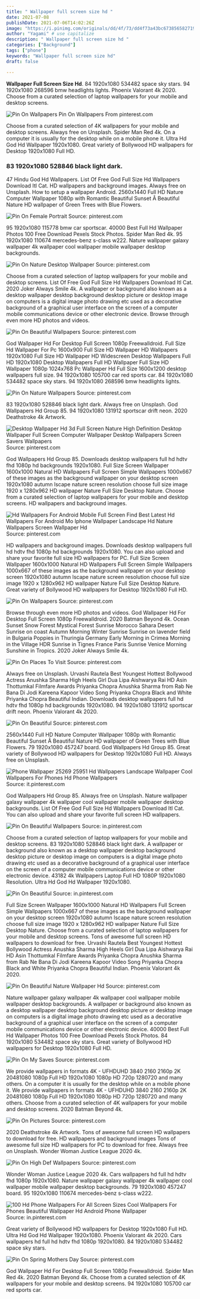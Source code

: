 ```yaml
---
title: " Wallpaper full screen size hd "
date: 2021-07-08
publishDate: 2021-07-06T14:02:26Z
image: "https://i.pinimg.com/originals/dd/4f/73/dd4f73a43bc673856582719a38add537.jpg"
author: "Yagami" # use capitalize
description: " Wallpaper full screen size hd "
categories: ["Background"]
tags: ["phone"]
keywords: "Wallpaper full screen size hd"
draft: false

---
```



**Wallpaper Full Screen Size Hd**. 84 1920x1080 534482 space sky stars. 94 1920x1080 268596 bmw headlights lights. Phoenix Valorant 4k 2020. Choose from a curated selection of laptop wallpapers for your mobile and desktop screens.

![Pin On Wallpapers](https://i.pinimg.com/originals/13/7d/03/137d03a2de913215de8b94cc4648c755.jpg "Pin On Wallpapers")
Pin On Wallpapers From pinterest.com


Choose from a curated selection of 4K wallpapers for your mobile and desktop screens. Always free on Unsplash. Spider Man Red 4k. On a computer it is usually for the desktop while on a mobile phone it. Ultra Hd God Hd Wallpaper 1920x1080. Great variety of Bollywood HD wallpapers for Desktop 1920x1080 Full HD.

### 83 1920x1080 528846 black light dark.

47 Hindu God Hd Wallpapers. List Of Free God Full Size Hd Wallpapers Download Itl Cat. HD wallpapers and background images. Always free on Unsplash. How to setup a wallpaper Android. 2560x1440 Full HD Nature Computer Wallpaper 1080p with Romantic Beautiful Sunset Â Beautiful Nature HD wallpaper of Green Trees with Blue Flowers.


![Pin On Female Portrait](https://i.pinimg.com/originals/3e/78/ab/3e78ab6cfbc137ff2b47b2d517ef4d12.jpg "Pin On Female Portrait")
Source: pinterest.com

95 1920x1080 115778 bmw car sportscar. 40000 Best Full Hd Wallpaper Photos 100 Free Download Pexels Stock Photos. Spider Man Red 4k. 95 1920x1080 110674 mercedes-benz s-class w222. Nature wallpaper galaxy wallpaper 4k wallpaper cool wallpaper mobile wallpaper desktop backgrounds.

![Pin On Nature Desktop Wallpaper](https://i.pinimg.com/originals/b9/a7/d1/b9a7d15aaae18649ccfc03af49c54cd7.jpg "Pin On Nature Desktop Wallpaper")
Source: pinterest.com

Choose from a curated selection of laptop wallpapers for your mobile and desktop screens. List Of Free God Full Size Hd Wallpapers Download Itl Cat. 2020 Joker Always Smile 4k. A wallpaper or background also known as a desktop wallpaper desktop background desktop picture or desktop image on computers is a digital image photo drawing etc used as a decorative background of a graphical user interface on the screen of a computer mobile communications device or other electronic device. Browse through even more HD photos and videos.

![Pin On Beautiful Wallpapers](https://i.pinimg.com/originals/5c/70/0a/5c700a4e2124655537c96efeaaeac71b.png "Pin On Beautiful Wallpapers")
Source: pinterest.com

God Wallpaper Hd For Desktop Full Screen 1080p Freewalldroid. Full Size Hd Wallpaper For Pc 1600x900 Full Size HD Wallpaper HD Wallpapers 1920x1080 Full Size HD Wallpaper HD Widescreen Desktop Wallpapers Full HD 1920x1080 Desktop Wallpapers Full HD Wallpaper Full Size HD Wallpaper 1080p 1024x768 Pc Wallpaper Hd Full Size 1600x1200 desktop wallpapers full size. 94 1920x1080 105700 car red sports car. 84 1920x1080 534482 space sky stars. 94 1920x1080 268596 bmw headlights lights.

![Pin On Nature Wallpapers](https://i.pinimg.com/originals/22/31/cb/2231cb5dc45f706bee3c505ae79f4ab3.jpg "Pin On Nature Wallpapers")
Source: pinterest.com

83 1920x1080 528846 black light dark. Always free on Unsplash. God Wallpapers Hd Group 85. 94 1920x1080 131912 sportscar drift neon. 2020 Deathstroke 4k Artwork.

![Desktop Wallpaper Hd 3d Full Screen Nature High Definition Desktop Wallpaper Full Screen Computer Wallpaper Desktop Wallpapers Screen Savers Wallpapers](https://i.pinimg.com/originals/51/29/11/512911aab4f26f678281e50b081c3a0d.jpg "Desktop Wallpaper Hd 3d Full Screen Nature High Definition Desktop Wallpaper Full Screen Computer Wallpaper Desktop Wallpapers Screen Savers Wallpapers")
Source: pinterest.com

God Wallpapers Hd Group 85. Downloads desktop wallpapers full hd hdtv fhd 1080p hd backgrounds 1920x1080. Full Size Screen Wallpaper 1600x1000 Natural HD Wallpapers Full Screen Simple Wallpapers 1000x667 of these images as the background wallpaper on your desktop screen 1920x1080 autumn lscape nature screen resolution choose full size image 1920 x 1280x962 HD wallpaper Nature Full Size Desktop Nature. Choose from a curated selection of laptop wallpapers for your mobile and desktop screens. HD wallpapers and background images.

![Hd Wallpapers For Android Mobile Full Screen Find Best Latest Hd Wallpapers For Android Mo Iphone Wallpaper Landscape Hd Nature Wallpapers Screen Wallpaper Hd](https://i.pinimg.com/originals/e0/5b/1b/e05b1bfdea31523e0a196acc4979223c.jpg "Hd Wallpapers For Android Mobile Full Screen Find Best Latest Hd Wallpapers For Android Mo Iphone Wallpaper Landscape Hd Nature Wallpapers Screen Wallpaper Hd")
Source: pinterest.com

HD wallpapers and background images. Downloads desktop wallpapers full hd hdtv fhd 1080p hd backgrounds 1920x1080. You can also upload and share your favorite full size HD wallpapers for PC. Full Size Screen Wallpaper 1600x1000 Natural HD Wallpapers Full Screen Simple Wallpapers 1000x667 of these images as the background wallpaper on your desktop screen 1920x1080 autumn lscape nature screen resolution choose full size image 1920 x 1280x962 HD wallpaper Nature Full Size Desktop Nature. Great variety of Bollywood HD wallpapers for Desktop 1920x1080 Full HD.

![Pin On Wallpapers](https://i.pinimg.com/originals/13/7d/03/137d03a2de913215de8b94cc4648c755.jpg "Pin On Wallpapers")
Source: pinterest.com

Browse through even more HD photos and videos. God Wallpaper Hd For Desktop Full Screen 1080p Freewalldroid. 2020 Batman Beyond 4k. Ocean Sunset Snow Forest Mystical Forest Sunrise Morocco Sahara Desert Sunrise on coast Autumn Morning Winter Sunrise Sunrise on lavender field in Bulgaria Poppies in Thuringia Germany Early Morning in Crimea Morning in the Village HDR Sunrise in Tignes France Paris Sunrise Venice Morning Sunshine in Tropics. 2020 Joker Always Smile 4k.

![Pin On Places To Visit](https://i.pinimg.com/originals/70/7d/08/707d087f25aa74d03b803ab476fa99e1.jpg "Pin On Places To Visit")
Source: pinterest.com

Always free on Unsplash. Urvashi Rautela Best Youngest Hottest Bollywood Actress Anushka Sharma High Heels Girl Dua Lipa Aishwarya Rai HD Asin Thottumkal Filmfare Awards Priyanka Chopra Anushka Sharma from Rab Ne Bana Di Jodi Kareena Kapoor Video Song Priyanka Chopra Black and White Priyanka Chopra Beautiful Indian. Downloads desktop wallpapers full hd hdtv fhd 1080p hd backgrounds 1920x1080. 94 1920x1080 131912 sportscar drift neon. Phoenix Valorant 4k 2020.

![Pin On Beautiful](https://i.pinimg.com/originals/91/7c/92/917c926f85919f170595f5a0bf072602.jpg "Pin On Beautiful")
Source: pinterest.com

2560x1440 Full HD Nature Computer Wallpaper 1080p with Romantic Beautiful Sunset Â Beautiful Nature HD wallpaper of Green Trees with Blue Flowers. 79 1920x1080 457247 board. God Wallpapers Hd Group 85. Great variety of Bollywood HD wallpapers for Desktop 1920x1080 Full HD. Always free on Unsplash.

![Phone Wallpaper 25269 25951 Hd Wallpapers Landscape Wallpaper Cool Wallpapers For Phones Hd Phone Wallpapers](https://i.pinimg.com/originals/fa/4c/2a/fa4c2a4db16e377d47ff1d565682c14d.jpg "Phone Wallpaper 25269 25951 Hd Wallpapers Landscape Wallpaper Cool Wallpapers For Phones Hd Phone Wallpapers")
Source: it.pinterest.com

God Wallpapers Hd Group 85. Always free on Unsplash. Nature wallpaper galaxy wallpaper 4k wallpaper cool wallpaper mobile wallpaper desktop backgrounds. List Of Free God Full Size Hd Wallpapers Download Itl Cat. You can also upload and share your favorite full screen HD wallpapers.

![Pin On Beautiful Wallpapers](https://i.pinimg.com/originals/a3/94/c0/a394c05394a00f609c3b9eed8e4893cc.jpg "Pin On Beautiful Wallpapers")
Source: in.pinterest.com

Choose from a curated selection of laptop wallpapers for your mobile and desktop screens. 83 1920x1080 528846 black light dark. A wallpaper or background also known as a desktop wallpaper desktop background desktop picture or desktop image on computers is a digital image photo drawing etc used as a decorative background of a graphical user interface on the screen of a computer mobile communications device or other electronic device. 43182 4k Wallpapers Laptop Full HD 1080P 1920x1080 Resolution. Ultra Hd God Hd Wallpaper 1920x1080.

![Pin On Beautiful](https://i.pinimg.com/originals/ba/7b/d4/ba7bd45d8c8c38d90c1f18c23237c232.jpg "Pin On Beautiful")
Source: in.pinterest.com

Full Size Screen Wallpaper 1600x1000 Natural HD Wallpapers Full Screen Simple Wallpapers 1000x667 of these images as the background wallpaper on your desktop screen 1920x1080 autumn lscape nature screen resolution choose full size image 1920 x 1280x962 HD wallpaper Nature Full Size Desktop Nature. Choose from a curated selection of laptop wallpapers for your mobile and desktop screens. Tons of awesome full screen HD wallpapers to download for free. Urvashi Rautela Best Youngest Hottest Bollywood Actress Anushka Sharma High Heels Girl Dua Lipa Aishwarya Rai HD Asin Thottumkal Filmfare Awards Priyanka Chopra Anushka Sharma from Rab Ne Bana Di Jodi Kareena Kapoor Video Song Priyanka Chopra Black and White Priyanka Chopra Beautiful Indian. Phoenix Valorant 4k 2020.

![Pin On Beautiful Nature Wallpaper Hd](https://i.pinimg.com/originals/70/ab/e1/70abe1b336a19314e27d22a48417c0dc.jpg "Pin On Beautiful Nature Wallpaper Hd")
Source: pinterest.com

Nature wallpaper galaxy wallpaper 4k wallpaper cool wallpaper mobile wallpaper desktop backgrounds. A wallpaper or background also known as a desktop wallpaper desktop background desktop picture or desktop image on computers is a digital image photo drawing etc used as a decorative background of a graphical user interface on the screen of a computer mobile communications device or other electronic device. 40000 Best Full Hd Wallpaper Photos 100 Free Download Pexels Stock Photos. 84 1920x1080 534482 space sky stars. Great variety of Bollywood HD wallpapers for Desktop 1920x1080 Full HD.

![Pin On My Saves](https://i.pinimg.com/originals/37/2f/6f/372f6f0dee26d2f22331d68ad204d5e4.jpg "Pin On My Saves")
Source: pinterest.com

We provide wallpapers in formats 4K - UFHDUHD 3840 2160 2160p 2K 20481080 1080p Full HD 1920x1080 1080p HD 720p 1280720 and many others. On a computer it is usually for the desktop while on a mobile phone it. We provide wallpapers in formats 4K - UFHDUHD 3840 2160 2160p 2K 20481080 1080p Full HD 1920x1080 1080p HD 720p 1280720 and many others. Choose from a curated selection of 4K wallpapers for your mobile and desktop screens. 2020 Batman Beyond 4k.

![Pin On Pictures](https://i.pinimg.com/originals/16/46/24/1646243661201a0892cc4b1a64fcbacf.jpg "Pin On Pictures")
Source: pinterest.com

2020 Deathstroke 4k Artwork. Tons of awesome full screen HD wallpapers to download for free. HD wallpapers and background images Tons of awesome full size HD wallpapers for PC to download for free. Always free on Unsplash. Wonder Woman Justice League 2020 4k.

![Pin On High Def Wallpapers](https://i.pinimg.com/originals/1d/17/1a/1d171aaa3a1b8d3a6144d523978ede1b.jpg "Pin On High Def Wallpapers")
Source: pinterest.com

Wonder Woman Justice League 2020 4k. Cars wallpapers hd full hd hdtv fhd 1080p 1920x1080. Nature wallpaper galaxy wallpaper 4k wallpaper cool wallpaper mobile wallpaper desktop backgrounds. 79 1920x1080 457247 board. 95 1920x1080 110674 mercedes-benz s-class w222.

![100 Hd Phone Wallpapers For All Screen Sizes Cool Wallpapers For Phones Beautiful Wallpaper Hd Android Phone Wallpaper](https://i.pinimg.com/originals/5d/77/34/5d7734e8c93167ada05bea2e754e5aa0.jpg "100 Hd Phone Wallpapers For All Screen Sizes Cool Wallpapers For Phones Beautiful Wallpaper Hd Android Phone Wallpaper")
Source: in.pinterest.com

Great variety of Bollywood HD wallpapers for Desktop 1920x1080 Full HD. Ultra Hd God Hd Wallpaper 1920x1080. Phoenix Valorant 4k 2020. Cars wallpapers hd full hd hdtv fhd 1080p 1920x1080. 84 1920x1080 534482 space sky stars.

![Pin On Spring Mothers Day](https://i.pinimg.com/originals/dd/4f/73/dd4f73a43bc673856582719a38add537.jpg "Pin On Spring Mothers Day")
Source: pinterest.com

God Wallpaper Hd For Desktop Full Screen 1080p Freewalldroid. Spider Man Red 4k. 2020 Batman Beyond 4k. Choose from a curated selection of 4K wallpapers for your mobile and desktop screens. 94 1920x1080 105700 car red sports car.

